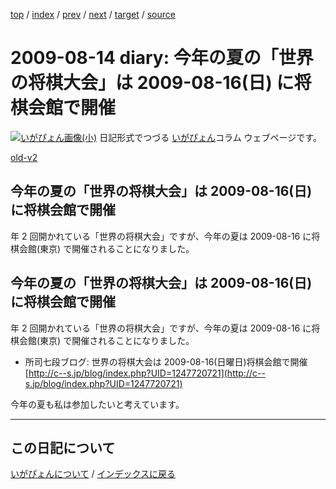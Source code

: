 [top](https://igapyon.github.io/diary/) 
 / [index](https://igapyon.github.io/diary/2009/index.html) 
 / [prev](https://igapyon.github.io/diary/2009/ig090815.html) 
 / [next](https://igapyon.github.io/diary/2009/ig090803.html) 
 / [target](https://igapyon.github.io/diary/2009/ig090814.html) 
 / [source](https://github.com/igapyon/diary/blob/gh-pages/2009/ig090814.html.src.md) 

2009-08-14 diary: 今年の夏の「世界の将棋大会」は 2009-08-16(日) に将棋会館で開催
=====================================================================================================
[![いがぴょん画像(小)](https://igapyon.github.io/diary/images/iga200306s.jpg "いがぴょん")](https://igapyon.github.io/diary/memo/memoigapyon.html) 日記形式でつづる [いがぴょん](https://igapyon.github.io/diary/memo/memoigapyon.html)コラム ウェブページです。

[old-v2](ig090814-orig.html)

## 今年の夏の「世界の将棋大会」は 2009-08-16(日) に将棋会館で開催

年 2 回開かれている「世界の将棋大会」ですが、今年の夏は 2009-08-16 に将棋会館(東京) で開催されることになりました。


## 今年の夏の「世界の将棋大会」は 2009-08-16(日) に将棋会館で開催

年 2 回開かれている「世界の将棋大会」ですが、今年の夏は 2009-08-16 に将棋会館(東京) で開催されることになりました。

* 所司七段ブログ: 世界の将棋大会は 2009-08-16(日曜日)将棋会館で開催
  [http://c--s.jp/blog/index.php?UID=1247720721](http://c--s.jp/blog/index.php?UID=1247720721)

今年の夏も私は参加したいと考えています。

----------------------------------------------------------------------------------------------------

## この日記について
[いがぴょんについて](https://igapyon.github.io/diary/memo/memoigapyon.html) / [インデックスに戻る](https://igapyon.github.io/diary/idxall.html)
